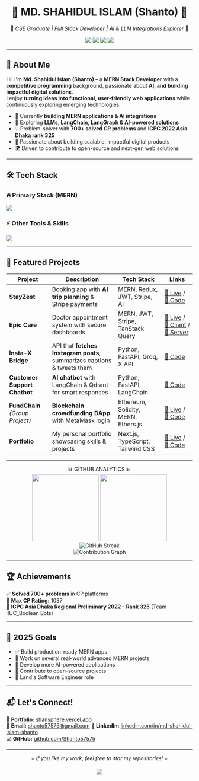 # <div align="center">🚀 **MD. SHAHIDUL ISLAM (Shanto)** 🚀</div>

<div align="center">
  
🎯 *CSE Graduate | Full Stack Developer | AI & LLM Integrations Explorer* 🎯  

<a href="https://shansphere.vercel.app"><img src="https://img.shields.io/badge/Portfolio-shansphere.vercel.app-305CDE?style=for-the-badge&logo=vercel&logoColor=white" /></a>
<a href="mailto:shanto57575@gmail.com"><img src="https://img.shields.io/badge/Email-mdshahidulislam57575@gmail.com-8A2BE2?style=for-the-badge&logo=gmail&logoColor=white" /></a>
<a href="https://linkedin.com/in/md-shahidul-islam-shanto/"><img src="https://img.shields.io/badge/LinkedIn-mdshahidul--islam--shanto-52B2BF?style=for-the-badge&logo=linkedin&logoColor=white" /></a>
<a href="https://github.com/Shanto57575"><img src="https://img.shields.io/badge/GitHub-Shanto57575-000000?style=for-the-badge&logo=github&logoColor=white" /></a>

</div>

---

## 🌟 **About Me**
Hi! I'm **Md. Shahidul Islam (Shanto)** – a **MERN Stack Developer** with a **competitive programming** background, passionate about **AI, and building impactful digital solutions**.  
I enjoy **turning ideas into functional, user-friendly web applications** while continuously exploring emerging technologies.

- 🎯 Currently **building MERN applications & AI integrations**  
- 🔗 Exploring **LLMs, LangChain, LangGraph & AI-powered solutions**  
- 💡 Problem-solver with **700+ solved CP problems** and **ICPC 2022 Asia Dhaka rank 325**  
- 🚀 Passionate about building scalable, impactful digital products
- 🌍 Driven to contribute to open-source and next-gen web solutions

---

## 🛠 **Tech Stack**

### 🔥 **Primary Stack (MERN)**  
<img src="https://skillicons.dev/icons?i=react,nextjs,js,ts,nodejs,express,mongodb,tailwind" />

### ⚡ **Other Tools & Skills**  
<img src="https://skillicons.dev/icons?i=python,fastapi,cpp,firebase,git,github,vercel,postman" />

---

## 🚀 **Featured Projects**

| Project | Description | Tech Stack | Links |
|---------|-------------|------------|-------|
| **StayZest** | Booking app with **AI trip planning** & Stripe payments | MERN, Redux, JWT, Stripe, AI | [🔗 Live](https://stayzest-cbf59.web.app) / [📂 Code](https://github.com/Shanto57575/StayZest) |
| **Epic Care** | Doctor appointment system with secure dashboards | MERN, JWT, Stripe, TanStack Query | [🔗 Live](https://doctreat-8f71f.web.app) / [📂 Client](https://github.com/Shanto57575/doctreat-client) / [📂 Server](https://github.com/Shanto57575/doctreat__server) |
| **Insta-X Bridge** | API that **fetches Instagram posts**, summarizes captions & tweets them | Python, FastAPI, Groq, X API | [📂 Code](https://github.com/Shanto57575/insta-x-bridge) |
| **Customer Support Chatbot** | **AI chatbot** with LangChain & Qdrant for smart responses | Python, FastAPI, LangChain | [📂 Code](https://github.com/Shanto57575/Customer-Support-Chatbot) |
| **FundChain** *(Group Project)* | **Blockchain crowdfunding DApp** with MetaMask login | Ethereum, Solidity, MERN, Ethers.js | [🔗 Live](https://fundchain7.netlify.app) / [📂 Code](https://github.com/Shanto57575/crypto_crowdfunding) |
| **Portfolio** | My personal portfolio showcasing skills & projects | Next.js, TypeScript, Tailwind CSS | [🔗 Live](https://shansphere.vercel.app) / [📂 Code](https://github.com/Shanto57575/my_portfolio) |

---

<div align="center">📊 GITHUB ANALYTICS 📊</div>
<div align="center">
<img height="180em" src="https://github-readme-stats.vercel.app/api?username=Shanto57575&show_icons=true&theme=tokyonight&include_all_commits=true&count_private=true&hide_border=true&bg_color=0D1117&title_color=00D9FF&text_color=FFFFFF&icon_color=4F46E5"/>
<img height="180em" src="https://github-readme-stats.vercel.app/api/top-langs/?username=Shanto57575&layout=compact&theme=tokyonight&hide_border=true&bg_color=0D1117&title_color=00D9FF&text_color=FFFFFF"/>
<br/>
<img src="https://github-readme-streak-stats.herokuapp.com/?user=Shanto57575&theme=tokyonight&hide_border=true&background=0D1117&stroke=00D9FF&ring=4F46E5&fire=10B981&currStreakNum=FFFFFF&sideNums=FFFFFF&currStreakLabel=00D9FF&sideLabels=00D9FF&dates=FFFFFF" alt="GitHub Streak" />
<br/>
<img src="https://github-readme-activity-graph.vercel.app/graph?username=Shanto57575&theme=tokyo-night&hide_border=true&bg_color=0D1117&color=00D9FF&line=4F46E5&point=10B981" alt="Contribution Graph" />
</div>

---

## 🏆 **Achievements**
✅ **Solved 700+ problems** in CP platforms  
🏅 **Max CP Rating:** 1037  
🥉 **ICPC Asia Dhaka Regional Preliminary 2022 – Rank 325** (Team IIUC_Boolean Bots)  

---

## 🎯 **2025 Goals**
- ✅ Build production-ready MERN apps
- 🔗 Work on several real-world advanced MERN projects
- 🤖 Develop more AI-powered applications
- 🚀 Contribute to open-source projects
- 💼 Land a Software Engineer role


---

## 📬 **Let's Connect!**
📌 **Portfolio:** [shansphere.vercel.app](https://shansphere.vercel.app)  
📩 **Email:** [shanto57575@gmail.com](mailto:shanto57575@gmail.com)
🔗 **LinkedIn:** [linkedin.com/in/md-shahidul-islam-shanto](https://www.linkedin.com/in/md-shahidul-islam-shanto/)  
💻 **GitHub:** [github.com/Shanto57575](https://github.com/Shanto57575)

---

<div align="center">
  
⭐ *If you like my work, feel free to star my repositories!* ⭐  

<img src="https://komarev.com/ghpvc/?username=Shanto57575&label=Profile%20views&color=000000&style=flat-square" />

</div>

